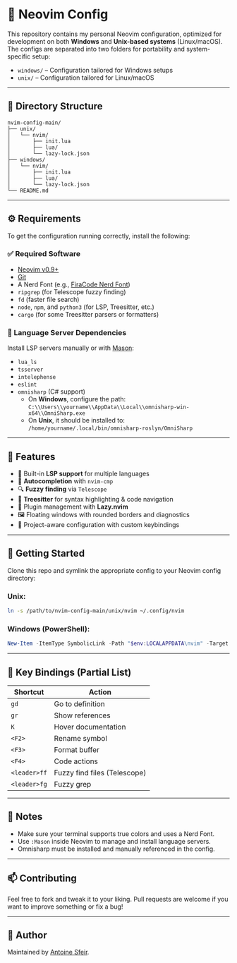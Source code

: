 # 🧠 Neovim Config

This repository contains my personal Neovim configuration, optimized for development on both **Windows** and **Unix-based systems** (Linux/macOS). The configs are separated into two folders for portability and system-specific setup:

- `windows/` – Configuration tailored for Windows setups
- `unix/` – Configuration tailored for Linux/macOS

---

## 📁 Directory Structure

```
nvim-config-main/
├── unix/
│   └── nvim/
│       ├── init.lua
│       ├── lua/
│       └── lazy-lock.json
├── windows/
│   └── nvim/
│       ├── init.lua
│       ├── lua/
│       └── lazy-lock.json
└── README.md
```

---

## ⚙️ Requirements

To get the configuration running correctly, install the following:

### ✅ Required Software
- [Neovim v0.9+](https://neovim.io)
- [Git](https://git-scm.com)
- A Nerd Font (e.g., [FiraCode Nerd Font](https://www.nerdfonts.com))
- `ripgrep` (for Telescope fuzzy finding)
- `fd` (faster file search)
- `node`, `npm`, and `python3` (for LSP, Treesitter, etc.)
- `cargo` (for some Treesitter parsers or formatters)

### 🔌 Language Server Dependencies

Install LSP servers manually or with [Mason](https://github.com/williamboman/mason.nvim):

- `lua_ls`
- `tsserver`
- `intelephense`
- `eslint`
- `omnisharp` (C# support)
    - On **Windows**, configure the path:  
      `C:\\Users\\yourname\\AppData\\Local\\omnisharp-win-x64\\OmniSharp.exe`
    - On **Unix**, it should be installed to:  
      `/home/yourname/.local/bin/omnisharp-roslyn/OmniSharp`

---

## 🌟 Features

- 🔌 Built-in **LSP support** for multiple languages
- 🧠 **Autocompletion** with `nvim-cmp`
- 🔍 **Fuzzy finding** via `Telescope`
- 🎨 **Treesitter** for syntax highlighting & code navigation
- 🧩 Plugin management with **Lazy.nvim**
- 🖼️ Floating windows with rounded borders and diagnostics
- 📁 Project-aware configuration with custom keybindings

---

## 🚀 Getting Started

Clone this repo and symlink the appropriate config to your Neovim config directory:

### Unix:
```bash
ln -s /path/to/nvim-config-main/unix/nvim ~/.config/nvim
```

### Windows (PowerShell):
```powershell
New-Item -ItemType SymbolicLink -Path "$env:LOCALAPPDATA\nvim" -Target "C:\path\to\nvim-config-main\windows\nvim"
```

---

## 🔑 Key Bindings (Partial List)

| Shortcut | Action                          |
|----------|---------------------------------|
| `gd`     | Go to definition                |
| `gr`     | Show references                 |
| `K`      | Hover documentation             |
| `<F2>`   | Rename symbol                   |
| `<F3>`   | Format buffer                   |
| `<F4>`   | Code actions                    |
| `<leader>ff` | Fuzzy find files (Telescope) |
| `<leader>fg` | Fuzzy grep                  |

---

## 📌 Notes

- Make sure your terminal supports true colors and uses a Nerd Font.
- Use `:Mason` inside Neovim to manage and install language servers.
- Omnisharp must be installed and manually referenced in the config.

---

## 📫 Contributing

Feel free to fork and tweak it to your liking. Pull requests are welcome if you want to improve something or fix a bug!

---

## 🧑 Author

Maintained by [Antoine Sfeir](https://github.com/AntoineSfeir).
